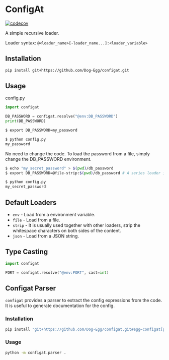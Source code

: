 # ConfigAt

[![codecov](https://codecov.io/gh/Dog-Egg/configat/graph/badge.svg?token=GmvbsZ2dBW)](https://codecov.io/gh/Dog-Egg/configat)

A simple recursive loader.

Loader syntax: `@<loader_name>[-loader_name...]:<loader_variable>`

## Installation

```sh
pip install git+https://github.com/Dog-Egg/configat.git
```

## Usage

config.py

```python
import configat 

DB_PASSWORD = configat.resolve("@env:DB_PASSWORD")
print(DB_PASSWORD)
```

```sh
$ export DB_PASSWORD=my_password

$ python config.py
my_password
```

No need to change the code. To load the password from a file, simply change the DB_PASSWORD environment.

```sh
$ echo "my_secret_password" > $(pwd)/db_password
$ export DB_PASSWORD=@file-strip:$(pwd)/db_password # A series loader is used here

$ python config.py
my_secret_password
```

## Default Loaders

* `env` - Load from a environment variable.
* `file` - Load from a file.
* `strip` - It is usually used together with other loaders, strip the whitespace characters on both sides of the content.
* `json` - Load from a JSON string.

## Type Casting

```python
import configat

PORT = configat.resolve("@env:PORT", cast=int)
```


## Configat Parser

`configat` provides a parser to extract the config expressions from the code. It is useful to generate documentation for the config.

### Installation

```sh
pip install "git+https://github.com/Dog-Egg/configat.git#egg=configat[parser]"
```

### Usage

```sh
python -m configat.parser .
```
